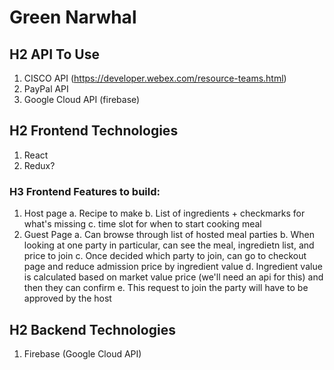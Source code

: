 # Green Narwhal

## H2 API To Use
1. CISCO API (https://developer.webex.com/resource-teams.html)
2. PayPal API
3. Google Cloud API (firebase)

## H2 Frontend Technologies
1. React
2. Redux?

### H3 Frontend Features to build:
1. Host page
  a. Recipe to make
  b. List of ingredients + checkmarks for what's missing
  c. time slot for when to start cooking meal
2. Guest Page
  a. Can browse through list of hosted meal parties
  b. When looking at one party in particular, can see the meal, ingredietn list, and price to join
  c. Once decided which party to join, can go to checkout page and reduce admission price by ingredient value
  d. Ingredient value is calculated based on market value price (we'll need an api for this) and then they can confirm
  e. This request to join the party will have to be approved by the host

## H2 Backend Technologies
1. Firebase (Google Cloud API)

